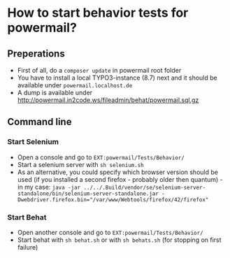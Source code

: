 # How to start behavior tests for powermail?

## Preperations

* First of all, do a `composer update` in powermail root folder
* You have to install a local TYPO3-instance (8.7) next and it should be available under `powermail.localhost.de`
* A dump is available under http://powermail.in2code.ws/fileadmin/behat/powermail.sql.gz

## Command line

### Start Selenium

* Open a console and go to `EXT:powermail/Tests/Behavior/`
* Start a selenium server with `sh selenium.sh`
* As an alternative, you could specify which browser version should be used (if you installed a second firefox - probably older then quantum) - in my case: 
`java -jar ../../.Build/vendor/se/selenium-server-standalone/bin/selenium-server-standalone.jar -Dwebdriver.firefox.bin="/var/www/Webtools/firefox/42/firefox"`

### Start Behat

* Open another console and go to `EXT:powermail/Tests/Behavior/`
* Start behat with `sh behat.sh` or with `sh behats.sh` (for stopping on first failure)
